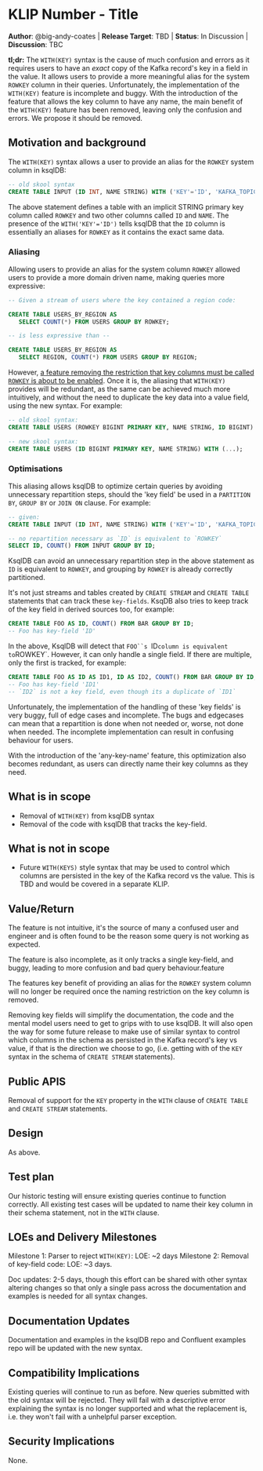 # KLIP Number - Title

**Author**: @big-andy-coates |
**Release Target**: TBD |
**Status**: In Discussion |
**Discussion**: TBC

**tl;dr:** The `WITH(KEY)` syntax is the cause of much confusion and errors as it requires users to
have an _exact_ copy of the Kafka record's key in a field in the value. It allows users to provide
a more meaningful alias for the system `ROWKEY` column in their queries. Unfortunately, the
implementation of the `WITH(KEY)` feature is incomplete and buggy. With the introduction of the
feature that allows the key column to have any name, the main benefit of the `WITH(KEY)` feature has
been removed, leaving only the confusion and errors. We propose it should be removed.

## Motivation and background

The `WITH(KEY)` syntax allows a user to provide an alias for the `ROWKEY` system column in ksqlDB:

```sql
-- old skool syntax
CREATE TABLE INPUT (ID INT, NAME STRING) WITH ('KEY'='ID', 'KAFKA_TOPIC'='input', ...);
```

The above statement defines a table with an implicit STRING primary key column called `ROWKEY` and
two other columns called `ID` and `NAME`.  The presence of the `WITH('KEY'='ID')` tells ksqlDB that
the `ID` column is essentially an aliases for `ROWKEY` as it contains the exact same data.

### Aliasing

Allowing users to provide an alias for the system column `ROWKEY` allowed users to provide a more
domain driven name, making queries more expressive:

```sql
-- Given a stream of users where the key contained a region code:

CREATE TABLE USERS_BY_REGION AS
   SELECT COUNT(*) FROM USERS GROUP BY ROWKEY;

-- is less expressive than --

CREATE TABLE USERS_BY_REGION AS
   SELECT REGION, COUNT(*) FROM USERS GROUP BY REGION;
```

However, [a feature removing the restriction that key columns must be called `ROWKEY` is about to be
enabled](https://github.com/confluentinc/ksql/pull/5093). Once it is, the aliasing that `WITH(KEY)`
provides will be redundant, as the same can be achieved much more intuitively, and without the need
to duplicate the key data into a value field, using the new syntax. For example:

```sql
-- old skool syntax:
CREATE TABLE USERS (ROWKEY BIGINT PRIMARY KEY, NAME STRING, ID BIGINT) WITH ('KEY'='ID', ...);

-- new skool syntax:
CREATE TABLE USERS (ID BIGINT PRIMARY KEY, NAME STRING) WITH (...);
```

### Optimisations

This aliasing allows ksqlDB to optimize certain queries by avoiding unnecessary repartition steps,
should the 'key field' be used in a `PARTITION BY`, `GROUP BY` or `JOIN ON` clause. For example:

```sql
-- given:
CREATE TABLE INPUT (ID INT, NAME STRING) WITH ('KEY'='ID', 'KAFKA_TOPIC'='input', ...);

-- no repartition necessary as `ID` is equivalent to `ROWKEY`
SELECT ID, COUNT() FROM INPUT GROUP BY ID;
```

KsqlDB can avoid an unnecessary repartition step in the above statement as `ID` is equivalent to
`ROWKEY`, and grouping by `ROWKEY` is already correctly partitioned.

It's not just streams and tables created by `CREATE STREAM` and `CREATE TABLE` statements that can
track these `key-fields`. KsqDB also tries to keep track of the key field in derived sources
too, for example:

```sql
CREATE TABLE FOO AS ID, COUNT() FROM BAR GROUP BY ID;
-- Foo has key-field 'ID'
```

In the above, KsqlDB will detect that `FOO``s `ID` column is equivalent to `ROWKEY`. However, it can
only handle a single field. If there are multiple, only the first is tracked, for example:

```sql
CREATE TABLE FOO AS ID AS ID1, ID AS ID2, COUNT() FROM BAR GROUP BY ID;
-- Foo has key-field 'ID1'
-- `ID2` is not a key field, even though its a duplicate of `ID1`
```

Unfortunately, the implementation of the handling of these 'key fields' is very buggy, full of edge
cases and incomplete. The bugs and edgecases can mean that a repartition is done when not needed or,
worse, not done when needed. The incomplete implementation can result in confusing behaviour for
users.

With the introduction of the 'any-key-name' feature, this optimization also becomes redundant, as
users can directly name their key columns as they need.

## What is in scope

- Removal of `WITH(KEY)` from ksqlDB syntax
- Removal of the code with ksqlDB that tracks the key-field.

## What is not in scope

- Future `WITH(KEYS)` style syntax that may be used to control which columns are persisted in the
  key of the Kafka record vs the value.  This is TBD and would be covered in a separate KLIP.

## Value/Return

The feature is not intuitive, it's the source of many a confused user and engineer and is often
found to be the reason some query is not working as expected.

The feature is also incomplete, as it only tracks a single key-field, and buggy, leading to more
confusion and bad query behaviour.feature

The features key benefit of providing an alias for the `ROWKEY` system column will no longer be
required once the naming restriction on the key column is removed.

Removing key fields will simplify the documentation, the code and the mental model users need to
get to grips with to use ksqlDB. It will also open the way for some future release to make use of
similar syntax to control which columns in the schema as persisted in the Kafka record's key vs
value, if that is the direction we choose to go, (i.e. getting with of the `KEY` syntax in the
schema of `CREATE STREAM` statements).

## Public APIS

Removal of support for the `KEY` property in the `WITH` clause of `CREATE TABLE` and `CREATE
STREAM` statements.

## Design

As above.

## Test plan

Our historic testing will ensure existing queries continue to function correctly. All existing
test cases will be updated to name their key column in their schema statement, not in the `WITH`
clause.

## LOEs and Delivery Milestones

Milestone 1: Parser to reject `WITH(KEY)`: LOE: ~2 days
Milestone 2: Removal of key-field code: LOE: ~3 days.

Doc updates: 2-5 days, though this effort can be shared with other syntax altering changes so that
only a single pass across the documentation and examples is needed for all syntax changes.

## Documentation Updates

Documentation and examples in the ksqlDB repo and Confluent examples repo will be updated with the
new syntax.

## Compatibility Implications

Existing queries will continue to run as before. New queries submitted with the old syntax will
be rejected. They will fail with a descriptive error explaining the syntax is no longer supported
and what the replacement is, i.e. they won't fail with a unhelpful parser exception.

## Security Implications

None.
